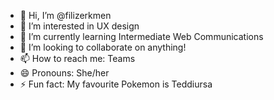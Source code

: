 - 👋 Hi, I’m @filizerkmen
- 👀 I’m interested in UX design
- 🌱 I’m currently learning Intermediate Web Communications
- 💞️ I’m looking to collaborate on anything! 
- 📫 How to reach me: Teams
- 😄 Pronouns: She/her
- ⚡ Fun fact: My favourite Pokemon is Teddiursa

<!---
filizerkmen/filizerkmen is a ✨ special ✨ repository because its `README.md` (this file) appears on your GitHub profile.
You can click the Preview link to take a look at your changes.
--->
